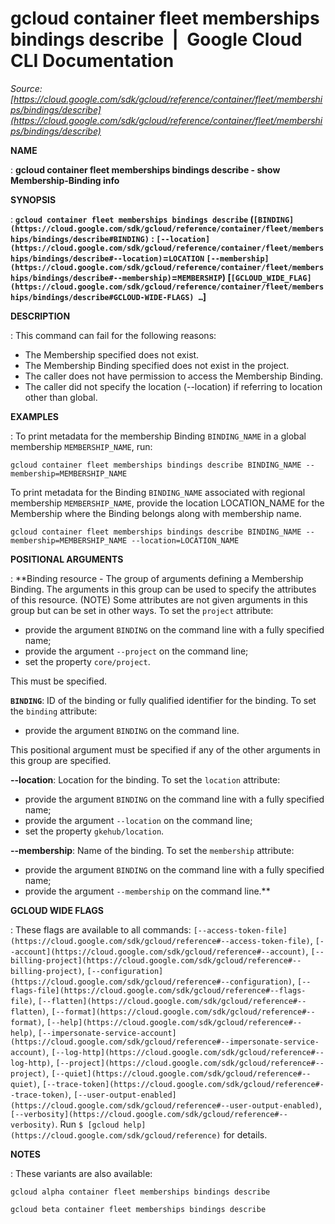 # gcloud container fleet memberships bindings describe  |  Google Cloud CLI Documentation

*Source: [https://cloud.google.com/sdk/gcloud/reference/container/fleet/memberships/bindings/describe](https://cloud.google.com/sdk/gcloud/reference/container/fleet/memberships/bindings/describe)*

**NAME**

: **gcloud container fleet memberships bindings describe - show Membership-Binding info**

**SYNOPSIS**

: **`gcloud container fleet memberships bindings describe` (`[BINDING](https://cloud.google.com/sdk/gcloud/reference/container/fleet/memberships/bindings/describe#BINDING)` : `[--location](https://cloud.google.com/sdk/gcloud/reference/container/fleet/memberships/bindings/describe#--location)`=`LOCATION` `[--membership](https://cloud.google.com/sdk/gcloud/reference/container/fleet/memberships/bindings/describe#--membership)`=`MEMBERSHIP`) [`[GCLOUD_WIDE_FLAG](https://cloud.google.com/sdk/gcloud/reference/container/fleet/memberships/bindings/describe#GCLOUD-WIDE-FLAGS) …`]**

**DESCRIPTION**

: This command can fail for the following reasons:

- The Membership specified does not exist.
- The Membership Binding specified does not exist in the project.
- The caller does not have permission to access the Membership Binding.
- The caller did not specify the location (--location) if referring to location
other than global.

**EXAMPLES**

: To print metadata for the membership Binding `BINDING_NAME` in a
global membership `MEMBERSHIP_NAME`, run:

```
gcloud container fleet memberships bindings describe BINDING_NAME --membership=MEMBERSHIP_NAME
```

To print metadata for the Binding `BINDING_NAME` associated with
regional membership `MEMBERSHIP_NAME`, provide the location
LOCATION_NAME for the Membership where the Binding belongs along with membership
name.

```
gcloud container fleet memberships bindings describe BINDING_NAME --membership=MEMBERSHIP_NAME --location=LOCATION_NAME
```

**POSITIONAL ARGUMENTS**

: **Binding resource - The group of arguments defining a Membership Binding. The
arguments in this group can be used to specify the attributes of this resource.
(NOTE) Some attributes are not given arguments in this group but can be set in
other ways.
To set the `project` attribute:

- provide the argument `BINDING` on the command line with a fully
specified name;
- provide the argument `--project` on the command line;
- set the property `core/project`.

This must be specified.

**`BINDING`**:
ID of the binding or fully qualified identifier for the binding.
To set the `binding` attribute:

- provide the argument `BINDING` on the command line.

This positional argument must be specified if any of the other arguments in this
group are specified.

**--location**:
Location for the binding.
To set the `location` attribute:

- provide the argument `BINDING` on the command line with a fully
specified name;
- provide the argument `--location` on the command line;
- set the property `gkehub/location`.

**--membership**:
Name of the binding.
To set the `membership` attribute:

- provide the argument `BINDING` on the command line with a fully
specified name;
- provide the argument `--membership` on the command line.**

**GCLOUD WIDE FLAGS**

: These flags are available to all commands: `[--access-token-file](https://cloud.google.com/sdk/gcloud/reference#--access-token-file)`,
`[--account](https://cloud.google.com/sdk/gcloud/reference#--account)`, `[--billing-project](https://cloud.google.com/sdk/gcloud/reference#--billing-project)`,
`[--configuration](https://cloud.google.com/sdk/gcloud/reference#--configuration)`,
`[--flags-file](https://cloud.google.com/sdk/gcloud/reference#--flags-file)`,
`[--flatten](https://cloud.google.com/sdk/gcloud/reference#--flatten)`, `[--format](https://cloud.google.com/sdk/gcloud/reference#--format)`, `[--help](https://cloud.google.com/sdk/gcloud/reference#--help)`, `[--impersonate-service-account](https://cloud.google.com/sdk/gcloud/reference#--impersonate-service-account)`,
`[--log-http](https://cloud.google.com/sdk/gcloud/reference#--log-http)`,
`[--project](https://cloud.google.com/sdk/gcloud/reference#--project)`, `[--quiet](https://cloud.google.com/sdk/gcloud/reference#--quiet)`, `[--trace-token](https://cloud.google.com/sdk/gcloud/reference#--trace-token)`, `[--user-output-enabled](https://cloud.google.com/sdk/gcloud/reference#--user-output-enabled)`,
`[--verbosity](https://cloud.google.com/sdk/gcloud/reference#--verbosity)`.
Run `$ [gcloud help](https://cloud.google.com/sdk/gcloud/reference)` for details.

**NOTES**

: These variants are also available:

```
gcloud alpha container fleet memberships bindings describe
```

```
gcloud beta container fleet memberships bindings describe
```